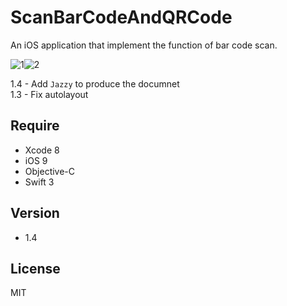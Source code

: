 ScanBarCodeAndQRCode
=========

An iOS application that implement the function of bar code scan.

![1](https://cloud.githubusercontent.com/assets/16394562/21300436/ed754cbe-c5de-11e6-8c50-ecad38538ebd.png)![2](https://cloud.githubusercontent.com/assets/16394562/21300441/f6e902fe-c5de-11e6-90d0-b6c9d82efa1a.png)

1.4 - Add `Jazzy` to produce the documnet<br />
1.3 - Fix autolayout<br />

Require
-----------
- Xcode 8
- iOS 9
- Objective-C
- Swift 3

Version
-----------
- 1.4

License
----

MIT

